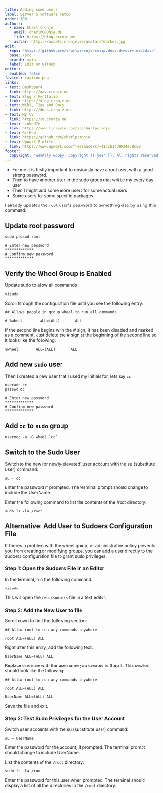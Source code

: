 ```yaml
---
title: Adding some users
label: Server & Software Setup
order: 100
authors:
  - name: Charl Cronje
    email: charl@CRONje.ME
    link: https://blog.cronje.me
    avatar: https://assets.cronje.me/avatars/darker.jpg
edit:
  repo: "https://github.com/charlpcronje/setup.docs.devserv.me/edit/"
  base: /src
  branch: main
  label: Edit on GitHub
editor:
  enabled: false
favicon: favicon.png
links:
- text: Dashboard
  link: https://nav.cronje.me
- text: Blog / Portfolio
  link: https://blog.cronje.me
- text: Wiki, Tips and Docs 
  link: https://docs.cronje.me
- text: My CV
  link: https://cv.cronje.me
- text: LinkedIn
  link: https://www.linkedin.com/in/charlpcronje
- text: GitHub
  link: https://github.com/charlpcronje
- text: Upwork Profile
  link: https://www.upwork.com/freelancers/~01ccb1439024ec9c50
footer:
  copyright: "webAlly &copy; Copyright {{ year }}. All rights reserved."
---
```

<script type="text/javascript">(function(w,s){var e=document.createElement("script");e.type="text/javascript";e.async=true;e.src="https://cdn.pagesense.io/js/webally/f2527eebee974243853bcd47b32631f4.js";var x=document.getElementsByTagName("script")[0];x.parentNode.insertBefore(e,x);})(window,"script");</script>


- For me it is firstly important to obviously have a root user, with a good strong password.
- Then to have another user in the sudo group that will be my every day user
- Then I might add some more users for some actual users
- Some users for some specific packages

I already updated the `root` user's password to something else by using this command:

## Update root password

```shell
sudo passwd root

# Enter new password
*************
# Confirm new password
*************
```

## Verify the Wheel Group is Enabled

Update sudo to allow all commands

```shell
visudo
```

Scroll through the configuration file until you see the following entry:

```shell
## Allows people in group wheel to run all commands

# %wheel        ALL=(ALL)       ALL
```

If the second line begins with the # sign, it has been disabled and marked as a comment. Just delete the # sign at the beginning of the second line so it looks like the following:

```shell
%wheel        ALL=(ALL)       ALL
```

## Add new `sudo` user

Then I created a new user that I used my initials for, lets say `cc`

```shell
useradd cc
passwd cc

# Enter new password
*************
# Confirm new password
*************
```

## Add `cc` to `sudo` group

```shell
usermod -a -G wheel `cc`
```

## Switch to the Sudo User

Switch to the new (or newly-elevated) user account with the su (substitute user) command:

```shell
su - cc
```

Enter the password if prompted. The terminal prompt should change to include the UserName.

Enter the following command to list the contents of the /root directory:

```shell
sudo ls -la /root
```

## Alternative: Add User to Sudoers Configuration File

If there’s a problem with the wheel group, or administrative policy prevents you from creating or modifying groups, you can add a user directly to the sudoers configuration file to grant sudo privileges.

### Step 1: Open the Sudoers File in an Editor

In the terminal, run the following command:

```shell
visudo
```

This will open the `/etc/sudoers` file in a text editor.

### Step 2: Add the New User to file

Scroll down to find the following section:

```shell
## Allow root to run any commands anywhere

root ALL=(ALL) ALL
```

Right after this entry, add the following text:

```shell
UserName ALL=(ALL) ALL
```

Replace `UserName` with the username you created in Step 2. This section should look like the following:

```shell
## Allow root to run any commands anywhere

root ALL=(ALL) ALL

UserName ALL=(ALL) ALL
```

Save the file and exit.

### Step 3: Test Sudo Privileges for the User Account

Switch user accounts with the su (substitute user) command:

```shell
su — UserName
```

Enter the password for the account, if prompted. The terminal prompt should change to include UserName.

List the contents of the `/root` directory:

```shell
sudo ls —la /root
```

Enter the password for this user when prompted. The terminal should display a list of all the directories in the `/root` directory.
